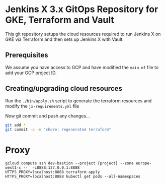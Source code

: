# Jenkins X 3.x GitOps Repository for GKE, Terraform and Vault

This git repository setups the cloud resources required to run Jenkins X on GKE via Terraform and then sets up Jenkins X with Vault.

## Prerequisites

We assume you have access to GCP and have modified the `main.mf` file to add your GCP project ID.

## Creating/upgrading cloud resources

Run the `./bin/apply.sh` script to generate the terraform resources and modify the `jx-requirements.yml` file

Now git commit and push any changes...

```bash 
git add *
git commit -a -m "chore: regenerated terraform"
```

# Proxy

```
gcloud compute ssh dev-bastion --project {project} --zone europe-west1-c --  -L8888:127.0.0.1:8888
HTTPS_PROXY=localhost:8888 terraform apply
HTTPS_PROXY=localhost:8888 kubectl get pods --all-namespaces
```

